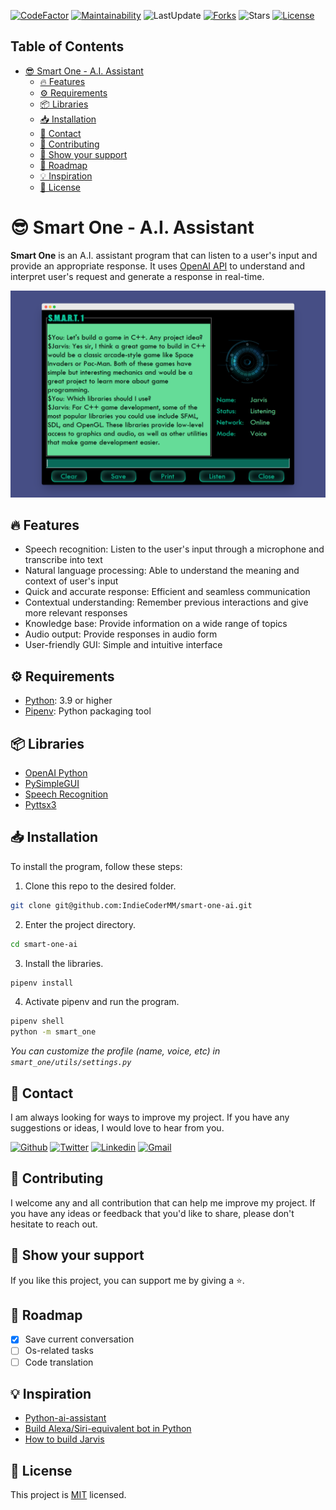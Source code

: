 [![CodeFactor](https://www.codefactor.io/repository/github/indiecodermm/smart-one-ai/badge)](https://www.codefactor.io/repository/github/indiecodermm/smart-one-ai)
[![Maintainability](https://api.codeclimate.com/v1/badges/5d39b9280da5ddcf406e/maintainability)](https://codeclimate.com/github/IndieCoderMM/smart-one-ai/maintainability)
![LastUpdate](https://img.shields.io/github/last-commit/IndieCoderMM/smart-one-ai)
[![Forks](https://img.shields.io/github/forks/IndieCoderMM/smart-one-ai)](https://github.com/IndieCoderMM/smart-one-ai/network/members)
![Stars](https://img.shields.io/github/stars/IndieCoderMM/smart-one-ai)
[![License](https://img.shields.io/github/license/IndieCoderMM/smart-one-ai.svg)](https://github.com/IndieCoderMM/smart-one-ai/blob/master/LICENSE)

## Table of Contents

- [😎 Smart One - A.I. Assistant](#-smart-one---ai-assistant)
  - [🔥 Features](#-features)
  - [⚙ Requirements](#-requirements)
  - [📦 Libraries](#-libraries)
  - [📥 Installation](#-installation)
  - [📧 Contact](#-contact)
  - [🤝 Contributing](#-contributing)
  - [💖 Show your support](#-show-your-support)
  - [🎯 Roadmap](#-roadmap)
  - [💡 Inspiration](#-inspiration)
  - [📜 License](#-license)

# 😎 Smart One - A.I. Assistant

**Smart One** is an A.I. assistant program that can listen to a user's input and provide an appropriate response. It uses [OpenAI API](https://beta.openai.com/docs/api-reference?lang=python) to understand and interpret user's request and generate a response in real-time.

![Screenshot](screenshot00.png)

## 🔥 Features

- Speech recognition: Listen to the user's input through a microphone and transcribe into text
- Natural language processing: Able to understand the meaning and context of user's input
- Quick and accurate response: Efficient and seamless communication
- Contextual understanding: Remember previous interactions and give more relevant responses
- Knowledge base: Provide information on a wide range of topics
- Audio output: Provide responses in audio form
- User-friendly GUI: Simple and intuitive interface

## ⚙ Requirements

- [Python](https://www.python.org/): 3.9 or higher
- [Pipenv](https://docs.pipenv.org/): Python packaging tool

## 📦 Libraries

- [OpenAI Python](https://github.com/openai/openai-python)
- [PySimpleGUI](https://pypi.org/project/PySimpleGUI/)
- [Speech Recognition](https://pypi.org/project/SpeechRecognition/)
- [Pyttsx3](https://pypi.org/project/pyttsx3/)

## 📥 Installation

To install the program, follow these steps:

1. Clone this repo to the desired folder.
```sh
git clone git@github.com:IndieCoderMM/smart-one-ai.git 
```
2. Enter the project directory.
```sh
cd smart-one-ai
```
3. Install the libraries.
```sh
pipenv install
```
4. Activate pipenv and run the program.
```sh
pipenv shell
python -m smart_one
```

_You can customize the profile (name, voice, etc) in `smart_one/utils/settings.py`_

## 📧 Contact

I am always looking for ways to improve my project. If you have any suggestions or ideas, I would love to hear from you.

[![Github](https://img.shields.io/badge/GitHub-673AB7?style=for-the-badge&logo=github&logoColor=white)](https://github.com/IndieCoderMM)
[![Twitter](https://img.shields.io/badge/Twitter-1DA1F2?style=for-the-badge&logo=twitter&logoColor=white)](https://twitter.com/hthant_oo)
[![Linkedin](https://img.shields.io/badge/LinkedIn-0077B5?style=for-the-badge&logo=linkedin&logoColor=white)](https://linkedin.com/in/hthantoo)
[![Gmail](https://img.shields.io/badge/Gmail-D14836?style=for-the-badge&logo=gmail&logoColor=white)](hthant00chk@gmail.com)

<!-- CONTRIBUTING -->

## 🤝 Contributing

I welcome any and all contribution that can help me improve my project. If you have any ideas or feedback that you'd like to share, please don't hesitate to reach out.

<!-- SUPPORT -->

## 💖 Show your support

If you like this project, you can support me by giving a ⭐.

## 🎯 Roadmap

- [x] Save current conversation
- [ ] Os-related tasks
- [ ] Code translation

<!-- ACKNOWLEDGEMENTS -->

## 💡 Inspiration

- [Python-ai-assistant](https://github.com/ggeop/Python-ai-assistant)
- [Build Alexa/Siri-equivalent bot in Python](https://betterprogramming.pub/building-an-alexa-or-siri-equivalent-bot-in-python-ea07ed001445?gi=fff8becaf3d6)
- [How to build Jarvis](https://www.freecodecamp.org/news/python-project-how-to-build-your-own-jarvis-using-python/)

<!-- LICENSE -->

## 📜 License

This project is [MIT](./LICENSE) licensed.
